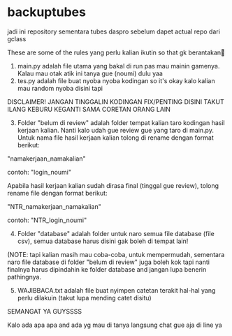 # backuptubes
jadi ini repository sementara tubes daspro sebelum dapet actual repo dari gclass

These are some of the rules yang perlu kalian ikutin so that gk berantakan🙌

1. main.py adalah file utama yang bakal di run pas mau mainin gamenya. Kalau mau otak atik ini tanya gue (noumi) dulu yaa
2. tes.py adalah file buat nyoba nyoba kodingan so it's okay kalo kalian mau random nyoba disini tapi

DISCLAIMER! JANGAN TINGGALIN KODINGAN FIX/PENTING DISINI TAKUT ILANG KEBURU KEGANTI SAMA CORETAN ORANG LAIN

3. Folder "belum di review" adalah folder tempat kalian taro kodingan hasil kerjaan kalian. Nanti kalo udah gue review gue yang taro di main.py. Untuk nama file hasil kerjaan kalian tolong di rename dengan format berikut:

  "namakerjaan_namakalian"

  contoh: "login_noumi"

Apabila hasil kerjaan kalian sudah dirasa final (tinggal gue review), tolong rename file dengan format berikut:
 
  "NTR_namakerjaan_namakalian"

  contoh: "NTR_login_noumi"

4. Folder "database" adalah folder untuk naro semua file database (file csv), semua database harus disini gak boleh di tempat lain!

(NOTE: tapi kalian masih mau coba-coba, untuk mempermudah, sementara naro file database di folder "belum di review" juga boleh kok tapi nanti finalnya harus dipindahin ke folder database and jangan lupa benerin pathingnya.

5. WAJIBBACA.txt adalah file buat nyimpen catetan terakit hal-hal yang perlu dilakuin (takut lupa mending catet disitu)

SEMANGAT YA GUYSSSS

Kalo ada apa apa and ada yg mau di tanya langsung chat gue aja di line ya
